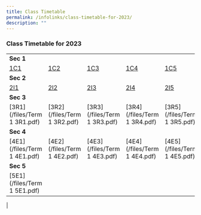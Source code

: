 ```yaml
---
title: Class Timetable
permalink: /infolinks/class-timetable-for-2023/
description: ""
---
```

### **Class Timetable for 2023**

| | | | | | | | | 
|---|---|---|---|---|---|---|---|
| **Sec 1** |  |  |  |  |  |  |  |
| [1C1](/files/1C1.pdf) | [1C2](/files/1C2.pdf) | [1C3](/files/1C3.pdf) | [1C4](/files/1C4.pdf) | [1C5](/files/1C5.pdf) | [1C6](/files/1C6.pdf) | [1C7](/files/1C7.pdf) | [1C8](/files/1C8.pdf) |
| **Sec 2** |  |  |  |  |  |  |  |
| [2I1](/files/2I1.pdf) | [2I2](/files/2I2.pdf) | [2I3](/files/2I3.pdf)| [2I4](/files/2I4.pdf) | [2I5](/files/2I5.pdf) | [2I6](/files/2I6.pdf) | [2I7](/files/2I7.pdf) | [2I8](/files/2I8.pdf)|
| **Sec 3** |  |  |  |  |  |  |  |
| [3R1](/files/Term 1 3R1.pdf) | [3R2](/files/Term 1 3R2.pdf) | [3R3](/files/Term 1 3R3.pdf) | [3R4](/files/Term 1 3R4.pdf) | [3R5](/files/Term 1 3R5.pdf) | [3R6](/files/Term 1 3R6.pdf) | [3R7](/files/Term 1 3R7.pdf) | [3R8](/files/Term 1 3R8.pdf) |
| **Sec 4** |  |  |  |  |  |  |  |
| [4E1](/files/Term 1 4E1.pdf) | [4E2](/files/Term 1 4E2.pdf) | [4E3](/files/Term 1 4E3.pdf) | [4E4](/files/Term 1 4E4.pdf) | [4E5](/files/Term 1 4E5.pdf)| [4E6](/files/Term 1 4E6.pdf) | [4E7](/files/Term 1 4E7.pdf) | [4E8](/files/Term 1 4E8.pdf) |
| **Sec 5** |  |  |  |  |  |  |  |
| [5E1](/files/Term 1 5E1.pdf) |
|